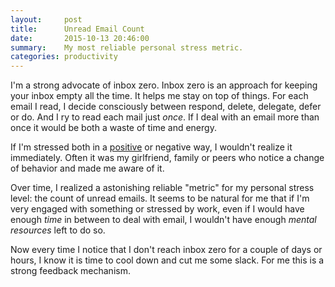 ```yaml
---
layout:     post
title:      Unread Email Count
date:       2015-10-13 20:46:00
summary:    My most reliable personal stress metric.
categories: productivity
---
```


I'm a strong advocate of inbox zero. Inbox zero is an approach for keeping your inbox empty all the time. It helps me stay on top of things. For each email I read, I decide consciously between respond, delete, delegate, defer or do. And I ry to read each mail just *once*. If I deal with an email more than once it would be both a waste of time and energy.

If I'm stressed both in a [positive](https://en.wikipedia.org/wiki/Eustress) or negative way, I wouldn't realize it immediately. Often it was my girlfriend, family or peers who notice a change of behavior and made me aware of it. 

Over time, I realized a astonishing reliable "metric" for my personal stress level: the count of unread emails. It seems to be natural for me that if I'm very engaged with something or stressed by work, even if I would have enough *time* in between to deal with email, I wouldn't have enough *mental resources* left to do so.

Now every time I notice that I don't reach inbox zero for a couple of days or hours, I know it is time to cool down and cut me some slack. For me this is a strong feedback mechanism.
